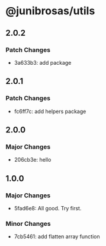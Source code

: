 # @junibrosas/utils

## 2.0.2

### Patch Changes

- 3a633b3: add package

## 2.0.1

### Patch Changes

- fc6ff7c: add helpers package

## 2.0.0

### Major Changes

- 206cb3e: hello

## 1.0.0

### Major Changes

- 5fad6e8: All good. Try first.

### Minor Changes

- 7cb5461: add flatten array function
